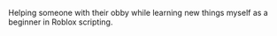 Helping someone with their obby while learning new things myself as a beginner in Roblox scripting.
